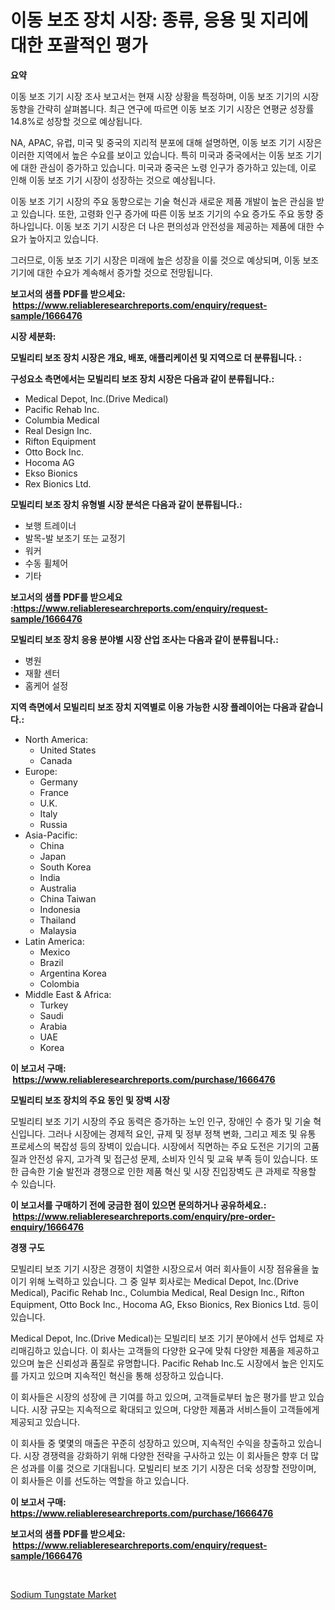 <p><h1>이동 보조 장치 시장: 종류, 응용 및 지리에 대한 포괄적인 평가</h1></p><p><strong>요약</strong></p>
<p><p>이동 보조 기기 시장 조사 보고서는 현재 시장 상황을 특정하며, 이동 보조 기기의 시장 동향을 간략히 살펴봅니다. 최근 연구에 따르면 이동 보조 기기 시장은 연평균 성장률 14.8%로 성장할 것으로 예상됩니다.</p><p>NA, APAC, 유럽, 미국 및 중국의 지리적 분포에 대해 설명하면, 이동 보조 기기 시장은 이러한 지역에서 높은 수요를 보이고 있습니다. 특히 미국과 중국에서는 이동 보조 기기에 대한 관심이 증가하고 있습니다. 미국과 중국은 노령 인구가 증가하고 있는데, 이로 인해 이동 보조 기기 시장이 성장하는 것으로 예상됩니다.</p><p>이동 보조 기기 시장의 주요 동향으로는 기술 혁신과 새로운 제품 개발이 높은 관심을 받고 있습니다. 또한, 고령화 인구 증가에 따른 이동 보조 기기의 수요 증가도 주요 동향 중 하나입니다. 이동 보조 기기 시장은 더 나은 편의성과 안전성을 제공하는 제품에 대한 수요가 높아지고 있습니다.</p><p>그러므로, 이동 보조 기기 시장은 미래에 높은 성장을 이룰 것으로 예상되며, 이동 보조 기기에 대한 수요가 계속해서 증가할 것으로 전망됩니다.</p></p>
<p><strong>보고서의 샘플 PDF를 받으세요: &nbsp;<a href="https://www.reliableresearchreports.com/enquiry/request-sample/1666476">https://www.reliableresearchreports.com/enquiry/request-sample/1666476</a></strong></p>
<p><strong>시장 세분화:</strong></p>
<p><strong> 모빌리티 보조 장치 시장은 개요, 배포, 애플리케이션 및 지역으로 더 분류됩니다. :</strong></p>
<p><strong>구성요소 측면에서는 모빌리티 보조 장치 시장은 다음과 같이 분류됩니다.:</strong></p>
<p><ul><li>Medical Depot, Inc.(Drive Medical)</li><li>Pacific Rehab Inc.</li><li>Columbia Medical</li><li>Real Design Inc.</li><li>Rifton Equipment</li><li>Otto Bock Inc.</li><li>Hocoma AG</li><li>Ekso Bionics</li><li>Rex Bionics Ltd.</li></ul></p>
<p><strong> 모빌리티 보조 장치 유형별 시장 분석은 다음과 같이 분류됩니다.:</strong></p>
<p><ul><li>보행 트레이너</li><li>발목-발 보조기 또는 교정기</li><li>워커</li><li>수동 휠체어</li><li>기타</li></ul></p>
<p><strong>보고서의 샘플 PDF를 받으세요 :<a href="https://www.reliableresearchreports.com/enquiry/request-sample/1666476">https://www.reliableresearchreports.com/enquiry/request-sample/1666476</a></strong></p>
<p><strong> 모빌리티 보조 장치 응용 분야별 시장 산업 조사는 다음과 같이 분류됩니다.:</strong></p>
<p><ul><li>병원</li><li>재활 센터</li><li>홈케어 설정</li></ul></p>
<p><strong>지역 측면에서 모빌리티 보조 장치 지역별로 이용 가능한 시장 플레이어는 다음과 같습니다.:</strong></p>
<p><ul>
    <li>
        North America:
        <ul>
            <li>United States</li>
            <li>Canada</li>
        </ul>
    </li>
    <li>
        Europe:
        <ul>
            <li>Germany</li>
            <li>France</li>
            <li>U.K.</li>
            <li>Italy</li>
            <li>Russia</li>
        </ul>
    </li>
    <li>
        Asia-Pacific:
        <ul>
            <li>China</li>
            <li>Japan</li>
            <li>South Korea</li>
            <li>India</li>
            <li>Australia</li>
            <li>China Taiwan</li>
            <li>Indonesia</li>
            <li>Thailand</li>
            <li>Malaysia</li>
        </ul>
    </li>
    <li>
        Latin America:
        <ul>
            <li>Mexico</li>
            <li>Brazil</li>
            <li>Argentina Korea</li>
            <li>Colombia</li>
        </ul>
    </li>
    <li>
        Middle East & Africa:
        <ul>
            <li>Turkey</li>
            <li>Saudi</li>
            <li>Arabia</li>
            <li>UAE</li>
            <li>Korea</li>
        </ul>
    </li>
    </ul></p>
<p><strong>이 보고서 구매: &nbsp;<a href="https://www.reliableresearchreports.com/purchase/1666476">https://www.reliableresearchreports.com/purchase/1666476</a></strong></p>
<p><strong>모빌리티 보조 장치의 주요 동인 및 장벽 시장</strong></p>
<p><p>모빌리티 보조 기기 시장의 주요 동력은 증가하는 노인 인구, 장애인 수 증가 및 기술 혁신입니다. 그러나 시장에는 경제적 요인, 규제 및 정부 정책 변화, 그리고 제조 및 유통 프로세스의 복잡성 등의 장벽이 있습니다. 시장에서 직면하는 주요 도전은 기기의 고품질과 안전성 유지, 고가격 및 접근성 문제, 소비자 인식 및 교육 부족 등이 있습니다. 또한 급속한 기술 발전과 경쟁으로 인한 제품 혁신 및 시장 진입장벽도 큰 과제로 작용할 수 있습니다.</p></p>
<p><strong>이 보고서를 구매하기 전에 궁금한 점이 있으면 문의하거나 공유하세요.: &nbsp;<a href="https://www.reliableresearchreports.com/enquiry/pre-order-enquiry/1666476">https://www.reliableresearchreports.com/enquiry/pre-order-enquiry/1666476</a></strong></p>
<p><strong>경쟁 구도</strong></p>
<p><p>모빌리티 보조 기기 시장은 경쟁이 치열한 시장으로서 여러 회사들이 시장 점유율을 높이기 위해 노력하고 있습니다. 그 중 일부 회사로는 Medical Depot, Inc.(Drive Medical), Pacific Rehab Inc., Columbia Medical, Real Design Inc., Rifton Equipment, Otto Bock Inc., Hocoma AG, Ekso Bionics, Rex Bionics Ltd. 등이 있습니다.</p><p>Medical Depot, Inc.(Drive Medical)는 모빌리티 보조 기기 분야에서 선두 업체로 자리매김하고 있습니다. 이 회사는 고객들의 다양한 요구에 맞춰 다양한 제품을 제공하고 있으며 높은 신뢰성과 품질로 유명합니다. Pacific Rehab Inc.도 시장에서 높은 인지도를 가지고 있으며 지속적인 혁신을 통해 성장하고 있습니다.</p><p>이 회사들은 시장의 성장에 큰 기여를 하고 있으며, 고객들로부터 높은 평가를 받고 있습니다. 시장 규모는 지속적으로 확대되고 있으며, 다양한 제품과 서비스들이 고객들에게 제공되고 있습니다.</p><p>이 회사들 중 몇몇의 매출은 꾸준히 성장하고 있으며, 지속적인 수익을 창출하고 있습니다. 시장 경쟁력을 강화하기 위해 다양한 전략을 구사하고 있는 이 회사들은 향후 더 많은 성과를 이룰 것으로 기대됩니다. 모빌리티 보조 기기 시장은 더욱 성장할 전망이며, 이 회사들은 이를 선도하는 역할을 하고 있습니다.</p></p>
<p><strong>이 보고서 구매: &nbsp; <a href="https://www.reliableresearchreports.com/purchase/1666476">https://www.reliableresearchreports.com/purchase/1666476</a></strong></p>
<p><strong>보고서의 샘플 PDF를 받으세요: &nbsp;<a href="https://www.reliableresearchreports.com/enquiry/request-sample/1666476">https://www.reliableresearchreports.com/enquiry/request-sample/1666476</a></strong><strong></strong></p>
<p>&nbsp;</p>
<p><p><a href="https://pretty-mail-caf.notion.site/Sodium-Tungstate-Market-Size-Growing-and-Forecasted-for-period-from-2024-2031-and-provides-complet-927e90436ccf470cb94249beed43678d">Sodium Tungstate Market</a></p></p>